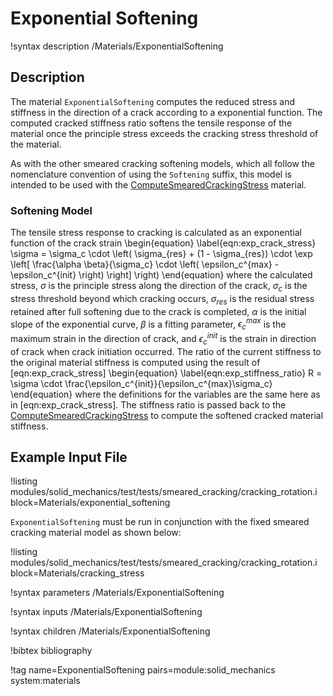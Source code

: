 # Exponential Softening

!syntax description /Materials/ExponentialSoftening

## Description

The material `ExponentialSoftening` computes the reduced stress and stiffness
in the direction of a crack according to a exponential function. The computed
cracked stiffness ratio softens the tensile response of the material once the
principle stress exceeds the cracking stress threshold of the material.

As with the other smeared cracking softening models, which all follow the
nomenclature convention of using the `Softening` suffix, this model is intended
to be used with the [ComputeSmearedCrackingStress](/ComputeSmearedCrackingStress.md)
material.

### Softening Model

The tensile stress response to cracking is calculated as an exponential function
of the crack strain
\begin{equation}
  \label{eqn:exp_crack_stress}
  \sigma = \sigma_c \cdot \left( \sigma_{res} + (1 - \sigma_{res}) \cdot
       \exp \left[ \frac{\alpha \beta}{\sigma_c} \cdot \left( \epsilon_c^{max}
       - \epsilon_c^{init} \right) \right] \right)
\end{equation}
where the calculated stress, $\sigma$ is the principle stress along the direction
of the crack, $\sigma_c$ is the stress threshold beyond which cracking occurs,
$\sigma_{res}$ is the residual stress retained after full softening due to the
crack is completed, $\alpha$ is the initial slope of the exponential curve,
$\beta$ is a fitting parameter, $\epsilon_c^{max}$ is the maximum strain in the
direction of crack, and $\epsilon_c^{init}$ is the strain in direction of crack
when crack initiation occurred.
The ratio of the current stiffness to the original material stiffness is
computed using the result of [eqn:exp_crack_stress]
\begin{equation}
  \label{eqn:exp_stiffness_ratio}
  R = \sigma \cdot \frac{\epsilon_c^{init}}{\epsilon_c^{max}\sigma_c}
\end{equation}
where the definitions for the variables are the same here as in
[eqn:exp_crack_stress]. The stiffness ratio is passed back to the
[ComputeSmearedCrackingStress](/ComputeSmearedCrackingStress.md)
to compute the softened cracked material stiffness.


## Example Input File

!listing modules/solid_mechanics/test/tests/smeared_cracking/cracking_rotation.i block=Materials/exponential_softening

`ExponentialSoftening` must be run in conjunction with the fixed smeared cracking material model as shown below:

!listing modules/solid_mechanics/test/tests/smeared_cracking/cracking_rotation.i block=Materials/cracking_stress

!syntax parameters /Materials/ExponentialSoftening

!syntax inputs /Materials/ExponentialSoftening

!syntax children /Materials/ExponentialSoftening

!bibtex bibliography

!tag name=ExponentialSoftening pairs=module:solid_mechanics system:materials
